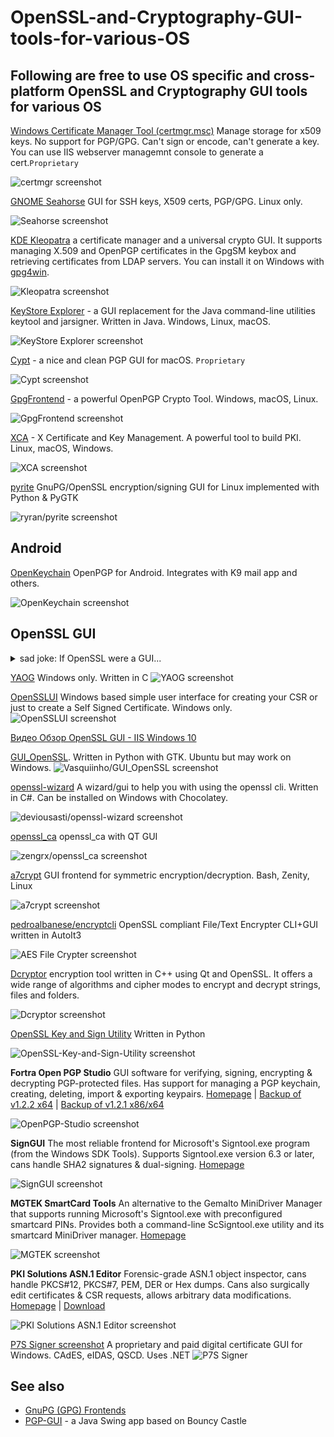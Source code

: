 # OpenSSL-and-Cryptography-GUI-tools-for-various-OS
## Following are free to use OS specific and cross-platform OpenSSL and Cryptography GUI tools for various OS

[Windows Certificate Manager Tool (certmgr.msc)](https://learn.microsoft.com/en-us/dotnet/framework/tools/certmgr-exe-certificate-manager-tool)
Manage storage for x509 keys. No support for PGP/GPG. Can't sign or encode, can't generate a key. You can use IIS webserver managemnt console to generate a cert.`Proprietary`

![certmgr screenshot](https://user-images.githubusercontent.com/415502/271792055-2332fd61-8b82-4890-94be-4fcaf09002e1.png)


[GNOME Seahorse](https://wiki.gnome.org/Apps/Seahorse) GUI for SSH keys, X509 certs, PGP/GPG. Linux only.

![Seahorse screenshot](https://upload.wikimedia.org/wikipedia/commons/5/5b/Gnome_Seahorse_3.12.2.png)



[KDE Kleopatra](https://apps.kde.org/kleopatra/) a certificate manager and a universal crypto GUI.
It supports managing X.509 and OpenPGP certificates in the GpgSM keybox and retrieving certificates from LDAP servers.
You can install it on Windows with [gpg4win](https://gpg4win.org/index.html).

![Kleopatra screenshot](https://kde.org/images/screenshots/kleopatra.png)


[KeyStore Explorer](https://github.com/kaikramer/keystore-explorer) - a GUI replacement for the Java command-line utilities keytool and jarsigner.
Written in Java. Windows, Linux, macOS.

![KeyStore Explorer screenshot](https://raw.githubusercontent.com/kaikramer/kaikramer.github.io/main/images/win10_mykeystore.png)


[Cypt](https://cypt.osyne.com/) - a nice and clean PGP GUI for macOS. `Proprietary`

![Cypt screenshot](https://user-images.githubusercontent.com/415502/272812889-fa41622c-3791-48c5-bbee-cfbb8ebb4b80.png)



[GpgFrontend](https://www.gpgfrontend.bktus.com/) - a powerful OpenPGP Crypto Tool. Windows, macOS, Linux.

![GpgFrontend screenshot](https://user-images.githubusercontent.com/415502/273472254-de17b125-e1e7-4d76-8386-e09415353c3c.png)


[XCA](https://github.com/chris2511/xca) - X Certificate and Key Management.
A powerful tool to build PKI.
Linux, macOS, Windows.

![XCA screenshot](https://user-images.githubusercontent.com/415502/273336796-61e55d95-2b3e-4d55-bd46-8020d62566ab.png)




[pyrite](https://github.com/stokito/pyrite) GnuPG/OpenSSL encryption/signing GUI for Linux implemented with Python & PyGTK

![ryran/pyrite screenshot](https://camo.githubusercontent.com/0e4a1650dee083ecb7d79db0d853a7f76111a150e9c46af2ad5ec713afb4c844/687474703a2f2f6231392e6f72672f6c696e75782f7079726974652f31656e635f7478742e706e67)

## Android

[OpenKeychain](https://www.openkeychain.org/) OpenPGP for Android. Integrates with K9 mail app and others.


![OpenKeychain screenshot](https://www.openkeychain.org/public/images/screen1.png)



## OpenSSL GUI

<details>
<summary>sad joke: If OpenSSL were a GUI...</summary>

![If OpenSSL were a GUI](https://user-images.githubusercontent.com/415502/271791002-49f8a077-98eb-49ea-99d1-8ee7110952f0.png)

(c) [Carl Tashian](https://smallstep.com/blog/if-openssl-were-a-gui/)
</details>

[YAOG](https://github.com/patrickpr/YAOG) Windows only. Written in C
![YAOG screenshot](https://raw.githubusercontent.com/patrickpr/YAOG/master/img/main.jpg)


[OpenSSLUI](https://github.com/A9G-Data-Droid/OpenSSLUI) Windows based simple user interface for creating your CSR or just to create a Self Signed Certificate. Windows only.
![OpenSSLUI screenshot](https://user-images.githubusercontent.com/26984068/128235989-164f4c8e-394f-46ec-8f4b-83cbb4d68859.jpg)

[Видео Обзор OpenSSL GUI - IIS Windows 10](https://www.youtube.com/watch?v=9_ognfTeJvw)


[GUI_OpenSSL](https://github.com/Vasquiinho/GUI_OpenSSL). Written in Python with GTK. Ubuntu but may work on Windows.
![Vasquiinho/GUI_OpenSSL screenshot](https://raw.githubusercontent.com/Vasquiinho/GUI_OpenSSL/master/Image/apresentacao.PNG)


[openssl-wizard](https://github.com/deviousasti/openssl-wizard) A wizard/gui to help you with using the openssl cli. Written in C#.
Can be installed on Windows with Chocolatey.

![deviousasti/openssl-wizard screenshot](https://user-images.githubusercontent.com/2375486/75088352-07941780-5572-11ea-9ac5-a078a2faf6a7.png)


[openssl_ca](https://github.com/zengrx/openssl_ca) openssl_ca with QT GUI

![zengrx/openssl_ca screenshot](https://raw.githubusercontent.com/zengrx/openssl_ca/master/Doc/pictures/client.png)


[a7crypt](https://github.com/ryran/a7crypt) GUI frontend for symmetric encryption/decryption. Bash, Zenity, Linux

![a7crypt screenshot](http://b19.org/linux/a7crypt/menuA.png)


[pedroalbanese/encryptcli](https://github.com/pedroalbanese/encryptcli)  OpenSSL compliant File/Text Encrypter CLI+GUI written in AutoIt3

![AES File Crypter screenshot](https://github-production-user-asset-6210df.s3.amazonaws.com/415502/271795729-2ba0834d-0a4f-4390-ae94-5117e599397b.png)



[Dcryptor](https://github.com/darshan-open-source/Dcryptor) encryption tool written in C++ using Qt and OpenSSL.
It offers a wide range of algorithms and cipher modes to encrypt and decrypt strings, files and folders.

![Dcryptor screenshot](https://raw.githubusercontent.com/darshan-open-source/Dcryptor/main/screenshots/Screenshot.png)


[OpenSSL Key and Sign Utility](https://github.com/LpCodes/OpenSSL-Key-and-Sign-Utility) Written in Python

![OpenSSL-Key-and-Sign-Utility screenshot](https://raw.githubusercontent.com/LpCodes/OpenSSL-Key-and-Sign-Utility/main/image.png)



**Fortra Open PGP Studio**
GUI software for verifying, signing, encrypting & decrypting PGP-protected files.
Has support for managing a PGP keychain, creating, deleting, import & exporting keypairs.
[Homepage](https://www.goanywhere.com/products/open-pgp-studio) | [Backup of v1.2.2 x64](https://web.archive.org/web/20231120223315/https://static.goanywhere.com/releases/goanywhere/openpgpstudio/gapgpstudio1_2_2_windows-x64.exe) | [Backup of v1.2.1 x86/x64](https://web.archive.org/web/20231120223425/https://static.goanywhere.com/releases/goanywhere/openpgpstudio/gapgpstudio1_2_1_windows.exe)

![OpenPGP-Studio screenshot](https://user-images.githubusercontent.com/131653305/284412737-c7629a8e-5db1-4e94-b6a0-b0356dd43ee4.png)

**SignGUI**
The most reliable frontend for Microsoft's Signtool.exe program (from the Windows SDK Tools).
Supports Signtool.exe version 6.3 or later, cans handle SHA2 signatures & dual-signing.
[Homepage](https://www.briggsoft.com/signgui.htm)

![SignGUI screenshot](https://user-images.githubusercontent.com/131653305/284413619-44b181f3-b6d0-4ba5-a129-cc03d714a4f5.png)

**MGTEK SmartCard Tools**
An alternative to the Gemalto MiniDriver Manager that supports running Microsoft's Signtool.exe with preconfigured smartcard PINs.
Provides both a command-line ScSigntool.exe utility and its smartcard MiniDriver manager.
[Homepage](https://www.mgtek.com/smartcard)

![MGTEK screenshot](https://user-images.githubusercontent.com/131653305/284414889-b4d9701f-4697-4b7a-b3f3-60c0312689eb.png)

**PKI Solutions ASN.1 Editor**
Forensic-grade ASN.1 object inspector, cans handle PKCS#12, PKCS#7, PEM, DER or Hex dumps.
Cans also surgically edit certificates & CSR requests, allows arbitrary data modifications.
[Homepage](https://github.com/PKISolutions/Asn1Editor.WPF) | [Download](https://github.com/PKISolutions/Asn1Editor.WPF/releases)

![PKI Solutions ASN.1 Editor screenshot](https://user-images.githubusercontent.com/131653305/284415784-5b7b69e0-93f1-4fde-a658-611e48f0a906.png)



[P7S Signer screenshot](https://www.signfiles.com/p7s-signer/)
A proprietary and paid digital certificate GUI for Windows. CAdES, eIDAS, QSCD. Uses .NET
![P7S Signer](https://www.signfiles.com/resources/P7SSigner.jpg)
 


## See also

* [GnuPG (GPG) Frontends](https://www.gnupg.org/software/frontends.html)
* [PGP-GUI](https://github.com/stokito/PGP-UI) - a Java Swing app based on Bouncy Castle
